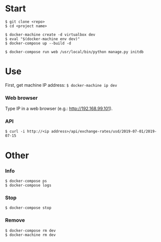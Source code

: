 # Start

```
$ git clone <repo>
$ cd <project name>

$ docker-machine create -d virtualbox dev
$ eval "$(docker-machine env dev)"
$ docker-compose up --build -d

$ docker-compose run web /usr/local/bin/python manage.py initdb
```



# Use

First, get machine IP address: `$ docker-machine ip dev`


### Web browser

Type IP in a web browser (e.g.: http://192.168.99.101).


### API

```
$ curl -i http://<ip address>/api/exchange-rates/usd/2019-07-01/2019-07-15
```


# Other

### Info

```
$ docker-compose ps
$ docker-compose logs
```

### Stop

```
$ docker-compose stop
```

### Remove

```
$ docker-compose rm dev
$ docker-machine rm dev
```
